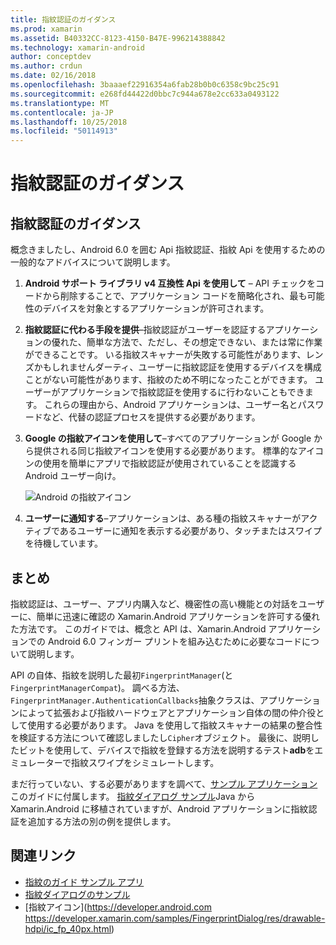 ```yaml
---
title: 指紋認証のガイダンス
ms.prod: xamarin
ms.assetid: B40332CC-8123-4150-B47E-996214388842
ms.technology: xamarin-android
author: conceptdev
ms.author: crdun
ms.date: 02/16/2018
ms.openlocfilehash: 3baaaef22916354a6fab28b0b0c6358c9bc25c91
ms.sourcegitcommit: e268fd44422d0bbc7c944a678e2cc633a0493122
ms.translationtype: MT
ms.contentlocale: ja-JP
ms.lasthandoff: 10/25/2018
ms.locfileid: "50114913"
---
```

# <a name="fingerprint-authentication-guidance"></a>指紋認証のガイダンス

## <a name="fingerprint-authentication-guidance"></a>指紋認証のガイダンス

概念きましたし、Android 6.0 を囲む Api 指紋認証、指紋 Api を使用するための一般的なアドバイスについて説明します。

1. **Android サポート ライブラリ v4 互換性 Api を使用して** &ndash; API チェックをコードから削除することで、アプリケーション コードを簡略化され、最も可能性のデバイスを対象とするアプリケーションが許可されます。
2. **指紋認証に代わる手段を提供**&ndash;指紋認証がユーザーを認証するアプリケーションの優れた、簡単な方法で、ただし、その想定できない、または常に作業ができることです。 いる指紋スキャナーが失敗する可能性があります、レンズかもしれませんダーティ、ユーザーに指紋認証を使用するデバイスを構成ことがない可能性があります、指紋のため不明になったことができます。 ユーザーがアプリケーションで指紋認証を使用するに行わないこともできます。 これらの理由から、Android アプリケーションは、ユーザー名とパスワードなど、代替の認証プロセスを提供する必要があります。
3. **Google の指紋アイコンを使用して**&ndash;すべてのアプリケーションが Google から提供される同じ指紋アイコンを使用する必要があります。 標準的なアイコンの使用を簡単にアプリで指紋認証が使用されていることを認識する Android ユーザー向け。 
    
    ![Android の指紋アイコン](summary-images/ic-fp-40px.png)
    
4. **ユーザーに通知する**&ndash;アプリケーションは、ある種の指紋スキャナーがアクティブであるユーザーに通知を表示する必要があり、タッチまたはスワイプを待機しています。 

## <a name="summary"></a>まとめ

指紋認証は、ユーザー、アプリ内購入など、機密性の高い機能との対話をユーザーに、簡単に迅速に確認の Xamarin.Android アプリケーションを許可する優れた方法です。 このガイドでは、概念と API は、Xamarin.Android アプリケーションでの Android 6.0 フィンガー プリントを組み込むために必要なコードについて説明します。

API の自体、指紋を説明した最初`FingerprintManager`(と`FingerprintManagerCompat`)。 調べる方法、`FingerprintManager.AuthenticationCallbacks`抽象クラスは、アプリケーションによって拡張および指紋ハードウェアとアプリケーション自体の間の仲介役として使用する必要があります。 Java を使用して指紋スキャナーの結果の整合性を検証する方法について確認しましたし`Cipher`オブジェクト。 最後に、説明したビットを使用して、デバイスで指紋を登録する方法を説明するテスト**adb**をエミュレーターで指紋スワイプをシミュレートします。 

まだ行っていない、する必要がありますを調べて、[サンプル アプリケーション](https://github.com/xamarin/monodroid-samples/tree/master/FingerprintGuide)このガイドに付属します。 [指紋ダイアログ サンプル](https://developer.xamarin.com/samples/monodroid/android-m/FingerprintDialog/)Java から Xamarin.Android に移植されていますが、Android アプリケーションに指紋認証を追加する方法の別の例を提供します。



## <a name="related-links"></a>関連リンク

- [指紋のガイド サンプル アプリ](https://github.com/xamarin/monodroid-samples/tree/master/FingerprintGuide)
- [指紋ダイアログのサンプル](https://developer.xamarin.com/samples/monodroid/android-m/FingerprintDialog/)
- [指紋アイコン](https://developer.android.com https://developer.xamarin.com/samples/FingerprintDialog/res/drawable-hdpi/ic_fp_40px.html)
